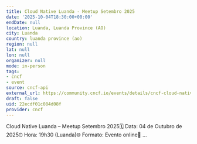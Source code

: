 ```yaml
---
title: Cloud Native Luanda - Meetup Setembro 2025
date: '2025-10-04T18:30:00+00:00'
endDate: null
location: Luanda, Luanda Province (AO)
city: Luanda
country: luanda province (ao)
region: null
lat: null
lon: null
organizer: null
mode: in-person
tags:
- cncf
- event
source: cncf-api
external_url: https://community.cncf.io/events/details/cncf-cloud-native-luanda-presents-cloud-native-luanda-meetup-setembro-2025/
draft: false
uid: 22ecdf01c084d08f
provider: cncf
---
```

Cloud Native Luanda – Meetup Setembro 2025🗓️ Data: 04 de Outubro de 2025⏰ Hora: 19h30 (Luanda)🌐 Formato: Evento online🔗 ...
